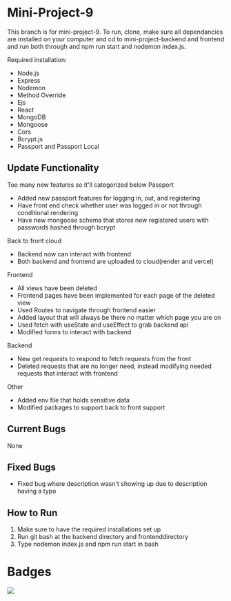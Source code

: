 # Mini-Project-9
This branch is for mini-project-9. To run, clone, make sure all dependancies are installed on your computer and cd to mini-project-backend and frontend and run both through and npm run start and nodemon index.js.

Required installation:
- Node.js
- Express
- Nodemon
- Method Override
- Ejs
- React
- MongoDB
- Mongoose
- Cors
- Bcrypt.js
- Passport and Passport Local

## Update Functionality
Too many new features so it'll categorized below
Passport
- Added new passport features for logging in, out, and registering
- Have front end check whether user was logged in or not through conditional rendering
- Have new mongoose schema that stores new registered users with passwords hashed through bcrypt 

Back to front cloud
- Backend now can interact with frontend
- Both backend and frontend are uploaded to cloud(render and vercel)

Frontend
- All views have been deleted
- Frontend pages have been implemented for each page of the deleted view
- Used Routes to navigate through frontend easier
- Added layout that will always be there no matter which page you are on
- Used fetch with useState and useEffect to grab backend api
- Modified forms to interact with backend

Backend
- New get requests to respond to fetch requests from the front
- Deleted requests that are no longer need, instead modifying needed requests that interact with frontend

Other
- Added env file that holds sensitive data
- Modified packages to support back to front support

## Current Bugs
None

## Fixed Bugs
- Fixed bug where description wasn't showing up due to description having a typo

## How to Run
1. Make sure to have the required installations set up
2. Run git bash at the backend directory and frontenddirectory
3. Type nodemon index.js and npm run start in bash

# Badges
<a href="https://codeclimate.com/github/LooseEndedPal/Modern-Web-Technologies-Archive/maintainability"><img src="https://api.codeclimate.com/v1/badges/7423b9e695feed0888a7/maintainability" /></a>
